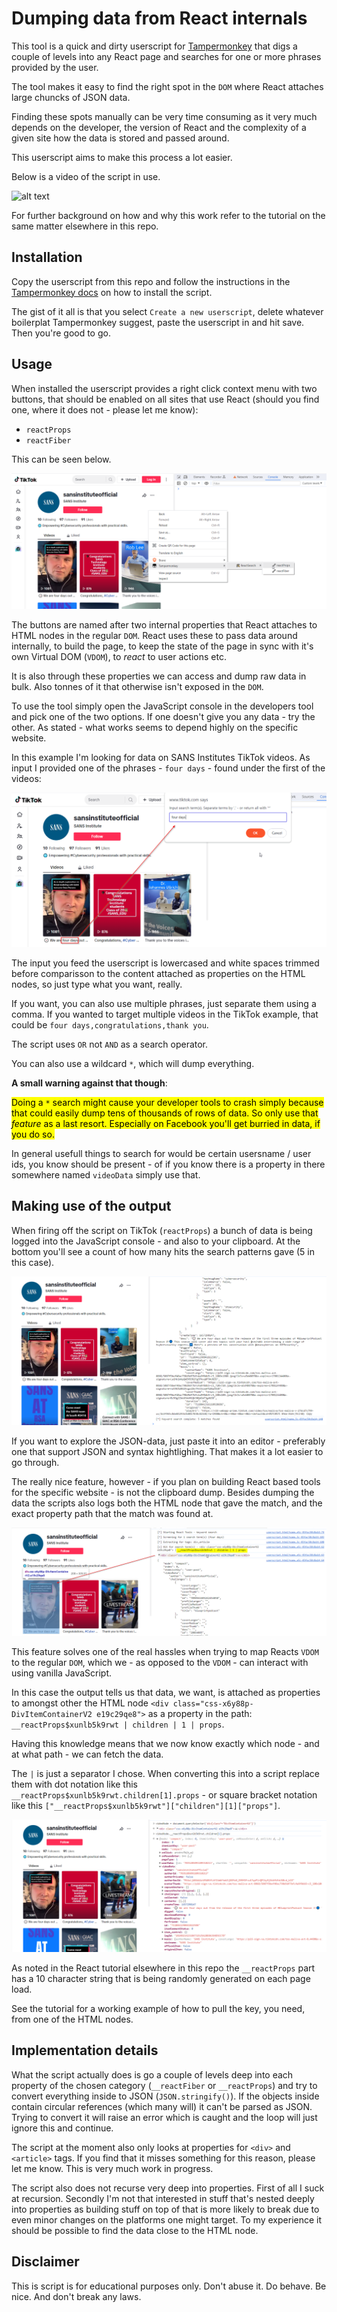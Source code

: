 # Dumping data from React internals

This tool is a quick and dirty userscript for [Tampermonkey](https://www.tampermonkey.net/) that digs a couple of levels into any React page and searches for one or more phrases provided by the user.

The tool makes it easy to find the right spot in the `DOM` where React attaches large chuncks of JSON data. 

Finding these spots manually can be very time consuming as it very much depends on the developer, the version of React and the complexity of a given site how the data is stored and passed around.

This userscript aims to make this process a lot easier. 

Below is a video of the script in use.

![alt text](./assets/react_dumper.gif)

For further background on how and why this work refer to the tutorial on the same matter elsewhere in this repo.

## Installation

Copy the userscript from this repo and follow the instructions in the [Tampermonkey docs](https://www.tampermonkey.net/faq.php?locale=en#Q102) on how to install the script. 

The gist of it all is that you select `Create a new userscript`, delete whatever boilerplat Tampermonkey suggest, paste the userscript in and hit save. Then you're good to go.

## Usage 

When installed the userscript provides a right click context menu with two buttons, that should be enabled on all sites that use React (should you find one, where it does not - please let me know):

- `reactProps`
- `reactFiber`

This can be seen below.

![alt text](./assets/image.png)

The buttons are named after two internal properties that React attaches to HTML nodes in the regular `DOM`. React uses these to pass data around internally, to build the page, to keep the state of the page in sync with it's own Virtual DOM (`VDOM`), to *react* to user actions etc.

It is also through these properties we can access and dump raw data in bulk. Also tonnes of it that otherwise isn't exposed in the `DOM`.

To use the tool simply open the JavaScript console in the developers tool and pick one of the two options. If one doesn't give you any data - try the other. As stated - what works seems to depend highly on the specific website.

In this example I'm looking for data on SANS Institutes TikTok videos. As input I provided one of the phrases - `four days` - found under the first of the videos:

![alt text](./assets/image-1.png)

The input you feed the userscript is lowercased and white spaces trimmed before comparisson to the content attached as properties on the HTML nodes, so just type what you want, really.

If you want, you can also use multiple phrases, just separate them using a comma. If you wanted to target multiple videos in the TikTok example, that could be `four days,congratulations,thank you`. 

The script uses `OR` not `AND` as a search operator.

You can also use a wildcard `*`, which will dump everything. 

**A small warning against that though**: 

<mark>Doing a `*` search might cause your developer tools to crash simply because that could easily dump tens of thousands of rows of data. So only use that *feature* as a last resort. Especially on Facebook you'll get burried in data, if you do so. 
</mark>

In general usefull things to search for would be certain usersname / user ids, you know should be present - of if you know there is a property in there somewhere named `videoData` simply use that.

## Making use of the output

When firing off the script on TikTok (`reactProps`) a bunch of data is being logged into the JavaScript console - and also to your clipboard. At the bottom you'll see a count of how many hits the search patterns gave (5 in this case).

![alt text](./assets/image-2.png)

If you want to explore the JSON-data, just paste it into an editor - preferably one that support JSON and syntax hightlighing. That makes it a lot easier to go through.

The really nice feature, however - if you plan on building React based tools for the specific website - is not the clipboard dump. Besides dumping the data the scripts also logs both the HTML node that gave the match, and the exact property path that the match was found at.

![alt text](./assets/image-3.png)

This feature solves one of the real hassles when trying to map Reacts `VDOM` to the regular `DOM`, which we - as opposed to the `VDOM` - can interact with using vanilla JavaScript.

In this case the output tells us that data, we want, is attached as properties to amongst other the HTML node `<div class="css-x6y88p-DivItemContainerV2 e19c29qe8">` as a property in the path: `__reactProps$xunlb5k9rwt | children | 1 | props`.

Having this knowledge means that we now know exactly which node - and at what path - we can fetch the data.

The `|` is just a separator I chose. When converting this into a script replace them with dot notation like this `__reactProps$xunlb5k9rwt.children[1].props` - or square bracket notation like this `["__reactProps$xunlb5k9rwt"]["children"][1]["props"]`.

![alt text](./assets/image-4.png)

As noted in the React tutorial elsewhere in this repo the `__reactProps` part has a 10 character string that is being randomly generated on each page load.

See the tutorial for a working example of how to pull the key, you need, from one of the HTML nodes.

## Implementation details

What the script actually does is go a couple of levels deep into each property of the chosen category (`__reactFiber` or `__reactProps`) and try to convert everything inside to JSON (`JSON.stringify()`). If the objects inside contain circular references (which many will) it can't be parsed as JSON. Trying to convert it will raise an error which is caught and the loop will just ignore this and continue.

The script at the moment also only looks at properties for `<div>` and `<article>` tags. If you find that it misses something for this reason, please let me know. This is very much work in progress.

The script also does not recurse very deep into properties. First of all I suck at recursion. Secondly I'm not that interested in stuff that's nested deeply into properties as building stuff on top of that is more likely to break due to even minor changes on the platforms one might target. To my experience it should be possible to find the data close to the HTML node.

## Disclaimer

This is script is for educational purposes only. Don't abuse it. Do behave. Be nice. And don't break any laws.
